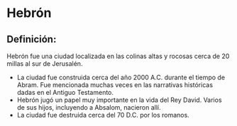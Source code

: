 # Hebrón

## Definición: 

Hebrón fue una ciudad localizada en las colinas altas y rocosas cerca de 20 millas al sur de Jerusalén.

* La ciudad fue construida cerca del año 2000 A.C. durante el tiempo de Abram.  Fue mencionada muchas veces en las narrativas históricas dadas en el Antiguo Testamento.
* Hebrón jugó un papel muy importante en la vida del Rey David.  Varios de sus hijos, incluyendo a Absalom, nacieron allí.
* La ciudad fue destruida cerca del 70 D.C. por los romanos.

